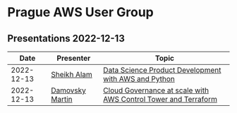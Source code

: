 # Prague AWS User Group

## Presentations 2022-12-13

| Date       | Presenter                                                                                                              | Topic                                                                                                                                                                                                   |
|------------|------------------------------------------------------------|-----------------------------------------------------------------------------------------------------------------------------------------------|
| 2022-12-13 | [Sheikh Alam](https://www.linkedin.com/in/mr-data-psycho/) | [Data Science Product Development with AWS and Python](2022-12-13-Sheikh_Alam-Data_Science_Product_Dev.pdf)                                   |
| 2022-12-13 | [Damovsky Martin](https://www.linkedin.com/in/damovsky/)   | [Cloud Governance at scale with AWS Control Tower and Terraform](2022-12-13-Damovsky-Martin-Control_Tower_Account_Factory_for_Terraform.pptx) |
